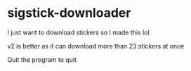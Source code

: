 # sigstick-downloader
I just want to download stickers so I made this lol

v2 is better as it can download more than 23 stickers at once

Quit the program to quit